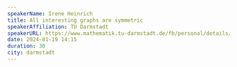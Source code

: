 ```yaml
---
speakerName: Irene Heinrich
title: All interesting graphs are symmetric
speakerAffiliation: TU Darmstadt
speakerURL: https://www.mathematik.tu-darmstadt.de/fb/personal/details/irene_heinrich.de.jsp
date: 2024-01-19 14:15
duration: 30
city: darmstadt
---
```

